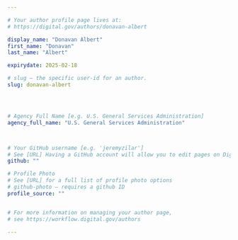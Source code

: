 ```yaml
---

# Your author profile page lives at:
# https://digital.gov/authors/donavan-albert

display_name: "Donavan Albert"
first_name: "Donavan"
last_name: "Albert"

expirydate: 2025-02-18

# slug — the specific user-id for an author.
slug: donavan-albert




# Agency Full Name [e.g. U.S. General Services Administration]
agency_full_name: "U.S. General Services Administration"



# Your GitHub username [e.g. 'jeremyzilar']
# See [URL] Having a GitHub account will allow you to edit pages on DigitalGov. The image used in your GitHub account can also be used to populate your digital.gov profile photo.
github: ""

# Profile Photo
# See [URL] for a full list of profile photo options
# github-photo — requires a github ID
profile_source: ""


# For more information on managing your author page,
# see https://workflow.digital.gov/authors

---
```

